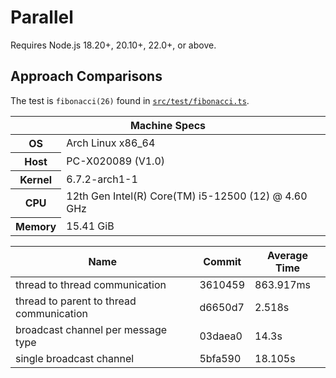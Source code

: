 # Parallel

Requires Node.js 18.20+, 20.10+, 22.0+, or above.

## Approach Comparisons

The test is `fibonacci(26)` found in [`src/test/fibonacci.ts`](src/test/fibonacci.ts).

<table>
  <thead>
    <tr><th colspan=2>Machine Specs</th></tr>
  </thead>

  <tbody>
    <tr>
      <th>OS</th>
      <td>Arch Linux x86_64</td>
    </tr>
    <tr>
      <th>Host</th>
      <td>PC-X020089 (V1.0)</td>
    </tr>
    <tr>
      <th>Kernel</th>
      <td>6.7.2-arch1-1</td>
    </tr>
    <tr>
      <th>CPU</th>
      <td>12th Gen Intel(R) Core(TM) i5-12500 (12) @ 4.60 GHz</td>
    </tr>
    <tr>
      <th>Memory</th>
      <td>15.41 GiB</td>
    </tr>
  </tbody>
</table>

| Name                                     | Commit  | Average Time |
| ---------------------------------------- | ------- | ------------ |
| thread to thread communication           | 3610459 | 863.917ms    |
| thread to parent to thread communication | d6650d7 | 2.518s       |
| broadcast channel per message type       | 03daea0 | 14.3s        |
| single broadcast channel                 | 5bfa590 | 18.105s      |
